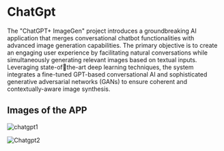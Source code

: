 # ChatGpt

The "ChatGPT+ ImageGen" project introduces a groundbreaking AI application that merges 
conversational chatbot functionalities with advanced image generation capabilities. The 
primary objective is to create an engaging user experience by facilitating natural conversations 
while simultaneously generating relevant images based on textual inputs. Leveraging state-ofthe-art deep learning techniques, the system integrates a fine-tuned GPT-based conversational 
AI and sophisticated generative adversarial networks (GANs) to ensure coherent and 
contextually-aware image synthesis.

## Images of the APP

![chatgpt1](https://github.com/TheSupreet/ChatGpt/assets/119513422/13eef672-997b-4ea7-b71a-581142e44adf)

![Chatgpt2](https://github.com/TheSupreet/ChatGpt/assets/119513422/7fddcf46-1a72-49af-8848-7b14946cdf85)
